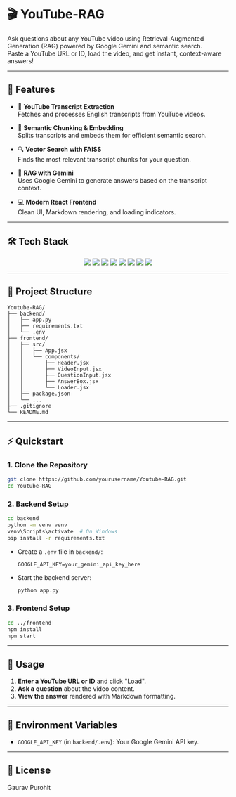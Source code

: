 # 🎬 YouTube-RAG

Ask questions about any YouTube video using Retrieval-Augmented Generation (RAG) powered by Google Gemini and semantic search.  
Paste a YouTube URL or ID, load the video, and get instant, context-aware answers!

---

## 🚀 Features

- 🎥 **YouTube Transcript Extraction**  
  Fetches and processes English transcripts from YouTube videos.

- 🧩 **Semantic Chunking & Embedding**  
  Splits transcripts and embeds them for efficient semantic search.

- 🔍 **Vector Search with FAISS**  
  Finds the most relevant transcript chunks for your question.

- 🤖 **RAG with Gemini**  
  Uses Google Gemini to generate answers based on the transcript context.

- 💻 **Modern React Frontend**  
  Clean UI, Markdown rendering, and loading indicators.

---

## 🛠️ Tech Stack

<p align="center">
  <img src="https://img.shields.io/badge/React-20232A?style=for-the-badge&logo=react&logoColor=61DAFB"/>
  <img src="https://img.shields.io/badge/Tailwind_CSS-38B2AC?style=for-the-badge&logo=tailwind-css&logoColor=white"/>
  <img src="https://img.shields.io/badge/Flask-000000?style=for-the-badge&logo=flask&logoColor=white"/>
  <img src="https://img.shields.io/badge/Python-3776AB?style=for-the-badge&logo=python&logoColor=white"/>
  <img src="https://img.shields.io/badge/FAISS-009688?style=for-the-badge&logo=none"/>
  <img src="https://img.shields.io/badge/Sentence_Transformers-4B32C3?style=for-the-badge&logo=none"/>
  <img src="https://img.shields.io/badge/Gemini-4285F4?style=for-the-badge&logo=google&logoColor=white"/>
  <img src="https://img.shields.io/badge/YouTube_Transcript_API-FF0000?style=for-the-badge&logo=youtube&logoColor=white"/>
</p>

---

## 📁 Project Structure

```
Youtube-RAG/
├── backend/
│   ├── app.py
│   ├── requirements.txt
│   └── .env
├── frontend/
│   ├── src/
│   │   ├── App.jsx
│   │   └── components/
│   │       ├── Header.jsx
│   │       ├── VideoInput.jsx
│   │       ├── QuestionInput.jsx
│   │       ├── AnswerBox.jsx
│   │       └── Loader.jsx
│   ├── package.json
│   └── ...
├── .gitignore
└── README.md
```

---

## ⚡ Quickstart

### 1. Clone the Repository

```sh
git clone https://github.com/yourusername/Youtube-RAG.git
cd Youtube-RAG
```

### 2. Backend Setup

```sh
cd backend
python -m venv venv
venv\Scripts\activate  # On Windows
pip install -r requirements.txt
```

- Create a `.env` file in `backend/`:
  ```
  GOOGLE_API_KEY=your_gemini_api_key_here
  ```

- Start the backend server:
  ```sh
  python app.py
  ```

### 3. Frontend Setup

```sh
cd ../frontend
npm install
npm start
```

---

## 📝 Usage

1. **Enter a YouTube URL or ID** and click "Load".
2. **Ask a question** about the video content.
3. **View the answer** rendered with Markdown formatting.

---

## 🔑 Environment Variables

- `GOOGLE_API_KEY` (in `backend/.env`): Your Google Gemini API key.

---

## 📜 License

Gaurav Purohit
